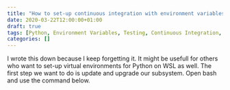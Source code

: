 ```yaml
---
title: "How to set-up continuous integration with environment variables for Python"
date: 2020-03-22T12:00:00+01:00
draft: true
tags: [Python, Environment Variables, Testing, Continuous Integration, pytest, CircleCI]
categories: []
---
```


I wrote this down because I keep forgetting it. It might be usefull for others who want to set-up virtual environments for Python on WSL as well. The first step we want to do is update and upgrade our subsystem. Open bash and use the command below.